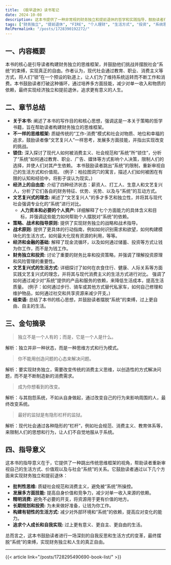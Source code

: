 ```yaml
---
title: 《极早退休》读书笔记
date: 2024-10-08
description: 这本书提供了一种非常规的财务独立和提前退休的哲学和实践指导，鼓励读者打破传统的“工作-消费”循环，通过培养多方面技能，减少消费，明智投资，在几年内实现经济独立，过上更自由、平衡的生活。  本书还深入探讨了“系统”如何影响个人决策，以及如何摆脱系统束缚。
tags: ["财务独立", "提前退休", "FIRE", "个人理财", "生活方式", "投资", "系统思维"]
RelPermalink: "/posts/1728390192272/"
---
```


## 一、内容概要

本书的核心是引导读者构建财务独立的思维框架，并鼓励他们挑战并摆脱社会“系统”的束缚，实现真正的自由。作者认为，现代社会通过教育、职业、消费主义等方式，将人们“锁”在一个预设的轨道上，让人们为了维持系统运转而不断工作和消费。本书鼓励读者打破这种循环，通过培养多方面技能，减少对单一收入和物质的依赖，最终实现经济独立和提前退休，追求更有意义的人生。

## 二、章节总结

* **关于本书:**  阐述了本书的写作目的和核心思想，强调这是一本关于策略的哲学书籍，旨在帮助读者构建财务独立的思维框架。
* **不一样的思维框架:** 质疑传统的“工作-消费”模式和社会对物质、地位和幸福的追求，鼓励读者像“文艺复兴人”一样思考，发展多方面技能，并指出实现改变的挑战。
* **锁住:** 深入探讨了现代人如何被消费主义、社会规范和“系统”所“锁住”，分析了“系统”如何通过教育、职业、广告、媒体等方式影响个人决策，限制人们的选择，并使人们对其产生依赖。  本书鼓励读者跳出“系统”的限制，重新审视自己的生活方式和价值观。 (例子：柏拉图洞穴的寓言，描述人们如何被困在有限的认知和经验中，将影子误认为现实。)
* **经济上的自由度:** 介绍了四种经济状态：薪资人、打工人、生意人和文艺复兴人，分析了它们各自的财务特征、优势、劣势、以及与“系统”的互动方式。
* **文艺复兴式的理念:**  阐述了“文艺复兴人”的多才多艺和独立性，并将其与现代社会强调专业化的“系统”进行对比。
    * **人力资本和必要的个人资产:**  详细解释了七个方面能力的具体含义和目标，并强调这些能力如何帮助个人摆脱对“系统”的依赖。
* **策略、战术和指导原则:** 提供了实现财务独立的战略和战术指导。
* **战术原则:**  提供了更具体的行动指南，例如如何识别需求和欲望，如何构建模块化的生活方式，如何最大化现有资源的利用，等等。
* **经济和金融的基础:**  解释了现金流循环，以及如何通过储蓄、投资等方式让钱为你工作，而不是为钱工作。
* **财务独立和投资:**  讨论了重要的财务比率和投资策略，并强调了理解投资原理和风险管理的重要性。
* **文艺复兴式的生活方式:**  详细探讨了如何在衣食住行、健康、人际关系等方面实践文艺复兴式的理念，并将其与现代消费主义的生活方式进行对比。  强调了如何通过减少对“系统”提供的产品和服务的依赖，来降低生活成本，提高生活质量。 (例子：如何通过步行、骑车或其他方式替代私家车，如何自己修理和维护物品，如何通过社交和共享资源来减少开支。)
* **结束语:**  总结了本书的核心思想，并鼓励读者摆脱“系统”的束缚，过上更自由、自主的生活。


## 三、金句摘录

> 独立不是一个人有的；而是，它是一个人是什么。

 解析：独立并非一种状态，而是一种思维方式和行为模式。


> 你不能用创造问题的心态来解决问题。

解析：要实现财务独立，需要改变传统的消费主义思维，以创造性的方式解决问题，而不是不断制造新的消费需求。


> 成为你想看到的改变。

解析：与其抱怨系统，不如从自身做起，通过改变自己的行为来影响周围的人，最终改变系统。


> 最好的监狱是有隐形栏杆的监狱。

解析：现代社会通过各种隐形的“栏杆”，例如社会规范、消费主义、教育体系等，来限制人们的思想和行为，让人们不自觉地服从于系统。


## 四、指导意义

这本书的指导意义在于，它提供了一种跳出传统思维框架的视角，帮助读者重新审视自己的生活方式、价值观以及与社会“系统”的关系。它鼓励读者通过以下几个方面来实现财务独立和提前退休：

* **批判性思维:**  质疑社会规范和消费主义，避免被“系统”所操控。
* **发展多方面技能:**  提高自身价值和竞争力，减少对单一收入来源的依赖。
* **精明消费:**  避免不必要的开支，将资源用于更有价值的地方。
* **长期规划和投资:**  为未来做好准备，让钱为你工作。
* **构建有韧性的生活方式:**  减少对外部环境和“系统”的依赖，提高应对变化的能力。
* **追求个人成长和自我实现:**  过上更有意义、更自主、更自由的生活。


总而言之，这本书鼓励读者进行一场深刻的自我反思和生活方式的变革，最终摆脱“系统”的束缚，实现财务独立和人生的真正自由。

---
{{< article link="/posts/1728295490690-book-list/" >}}